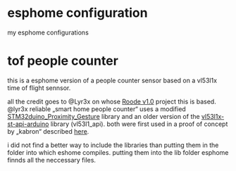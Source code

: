 # esphome configuration
 my esphome configurations

# tof people counter
this is a esphome version of a people counter sensor based on a vl53l1x time of flight sennsor.

all the credit goes to @Lyr3x on whose [Roode v1.0](https://github.com/Lyr3x/Roode/tree/v1.0) project this is based.
@lyr3x reliable „smart home people counter“ uses a modified [STM32duino_Proximity_Gesture](https://github.com/stm32duino/Proximity_Gesture) library and an older version of the [vl53l1x-st-api-arduino](https://github.com/pololu/vl53l1x-st-api-arduino) library (vl53l1_api). both were first used in a proof of concept by „kabron“ described [here](https://community.st.com/s/question/0D50X0000A7VWoMSQW/is-vl53l1x-people-counting-source-code-available).

i did not find a better way to include the libraries than putting them in the folder into which eshome compiles. putting them into the lib folder esphome finnds all the neccessary files.
